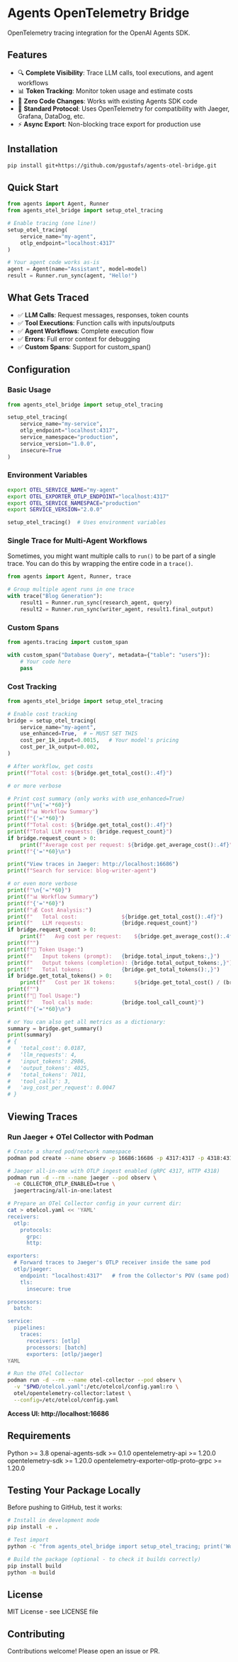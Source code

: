 # Agents OpenTelemetry Bridge

OpenTelemetry tracing integration for the OpenAI Agents SDK.

## Features

- 🔍 **Complete Visibility**: Trace LLM calls, tool executions, and agent workflows
- 📊 **Token Tracking**: Monitor token usage and estimate costs
- 🚀 **Zero Code Changes**: Works with existing Agents SDK code
- 🔌 **Standard Protocol**: Uses OpenTelemetry for compatibility with Jaeger, Grafana, DataDog, etc.
- ⚡ **Async Export**: Non-blocking trace export for production use

## Installation
```bash
pip install git+https://github.com/pgustafs/agents-otel-bridge.git
```

## Quick Start
```python
from agents import Agent, Runner
from agents_otel_bridge import setup_otel_tracing

# Enable tracing (one line!)
setup_otel_tracing(
    service_name="my-agent",
    otlp_endpoint="localhost:4317"
)

# Your agent code works as-is
agent = Agent(name="Assistant", model=model)
result = Runner.run_sync(agent, "Hello!")
```

## What Gets Traced

- ✅ **LLM Calls**: Request messages, responses, token counts
- ✅ **Tool Executions**: Function calls with inputs/outputs
- ✅ **Agent Workflows**: Complete execution flow
- ✅ **Errors**: Full error context for debugging
- ✅ **Custom Spans**: Support for custom_span()

## Configuration

### Basic Usage

```python
from agents_otel_bridge import setup_otel_tracing

setup_otel_tracing(
    service_name="my-service",
    otlp_endpoint="localhost:4317",
    service_namespace="production",
    service_version="1.0.0",
    insecure=True
)
```

### Environment Variables

```bash
export OTEL_SERVICE_NAME="my-agent"
export OTEL_EXPORTER_OTLP_ENDPOINT="localhost:4317"
export OTEL_SERVICE_NAMESPACE="production"
export SERVICE_VERSION="2.0.0"
```

```python
setup_otel_tracing()  # Uses environment variables
```

### Single Trace for Multi-Agent Workflows

Sometimes, you might want multiple calls to `run()` to be part of a single trace. You can do this by wrapping the entire code in a `trace()`.

```python
from agents import Agent, Runner, trace

# Group multiple agent runs in one trace
with trace("Blog Generation"):
    result1 = Runner.run_sync(research_agent, query)
    result2 = Runner.run_sync(writer_agent, result1.final_output)
```

### Custom Spans

```python
from agents.tracing import custom_span

with custom_span("Database Query", metadata={"table": "users"}):
    # Your code here
    pass
```

### Cost Tracking

```python
from agents_otel_bridge import setup_otel_tracing

# Enable cost tracking
bridge = setup_otel_tracing(
    service_name="my-agent",
    use_enhanced=True,  # ← MUST SET THIS
    cost_per_1k_input=0.0015,   # Your model's pricing
    cost_per_1k_output=0.002,
)

# After workflow, get costs
print(f"Total cost: ${bridge.get_total_cost():.4f}")

# or more verbose

# Print cost summary (only works with use_enhanced=True)
print(f"\n{'='*60}")
print(f"📊 Workflow Summary")
print(f"{'='*60}")
print(f"Total cost: ${bridge.get_total_cost():.4f}")
print(f"Total LLM requests: {bridge.request_count}")
if bridge.request_count > 0:
    print(f"Average cost per request: ${bridge.get_average_cost():.4f}")
print(f"{'='*60}\n")

print("View traces in Jaeger: http://localhost:16686")
print(f"Search for service: blog-writer-agent")

# or even more verbose
print(f"\n{'='*60}")
print(f"📊 Workflow Summary")
print(f"{'='*60}")
print(f"💰 Cost Analysis:")
print(f"   Total cost:              ${bridge.get_total_cost():.4f}")
print(f"   LLM requests:            {bridge.request_count}")
if bridge.request_count > 0:
    print(f"   Avg cost per request:    ${bridge.get_average_cost():.4f}")
print(f"")
print(f"🔢 Token Usage:")
print(f"   Input tokens (prompt):   {bridge.total_input_tokens:,}")
print(f"   Output tokens (completion): {bridge.total_output_tokens:,}")
print(f"   Total tokens:            {bridge.get_total_tokens():,}")
if bridge.get_total_tokens() > 0:
    print(f"   Cost per 1K tokens:      ${bridge.get_total_cost() / (bridge.get_total_tokens() / 1000):.4f}")
print(f"")
print(f"🔧 Tool Usage:")
print(f"   Tool calls made:         {bridge.tool_call_count}")
print(f"{'='*60}\n")

# or You can also get all metrics as a dictionary:
summary = bridge.get_summary()
print(summary)
# {
#   'total_cost': 0.0187,
#   'llm_requests': 4,
#   'input_tokens': 2986,
#   'output_tokens': 4025,
#   'total_tokens': 7011,
#   'tool_calls': 3,
#   'avg_cost_per_request': 0.0047
# }
```

## Viewing Traces

### Run Jaeger + OTel Collector with Podman

```bash
# Create a shared pod/network namespace
podman pod create --name observ -p 16686:16686 -p 4317:4317 -p 4318:4318

# Jaeger all-in-one with OTLP ingest enabled (gRPC 4317, HTTP 4318)
podman run -d --rm --name jaeger --pod observ \
  -e COLLECTOR_OTLP_ENABLED=true \
  jaegertracing/all-in-one:latest

# Prepare an OTel Collector config in your current dir:
cat > otelcol.yaml << 'YAML'
receivers:
  otlp:
    protocols:
      grpc:
      http:

exporters:
  # Forward traces to Jaeger's OTLP receiver inside the same pod
  otlp/jaeger:
    endpoint: "localhost:4317"   # from the Collector's POV (same pod)
    tls:
      insecure: true

processors:
  batch:

service:
  pipelines:
    traces:
      receivers: [otlp]
      processors: [batch]
      exporters: [otlp/jaeger]
YAML

# Run the OTel Collector
podman run -d --rm --name otel-collector --pod observ \
  -v "$PWD/otelcol.yaml":/etc/otelcol/config.yaml:ro \
  otel/opentelemetry-collector:latest \
  --config=/etc/otelcol/config.yaml
```

**Access UI: http://localhost:16686**

## Requirements

Python >= 3.8
openai-agents-sdk >= 0.1.0
opentelemetry-api >= 1.20.0
opentelemetry-sdk >= 1.20.0
opentelemetry-exporter-otlp-proto-grpc >= 1.20.0

## Testing Your Package Locally

Before pushing to GitHub, test it works:

```bash
# Install in development mode
pip install -e .

# Test import
python -c "from agents_otel_bridge import setup_otel_tracing; print('Works!')"

# Build the package (optional - to check it builds correctly)
pip install build
python -m build
```

## License

MIT License - see LICENSE file

## Contributing

Contributions welcome! Please open an issue or PR.
